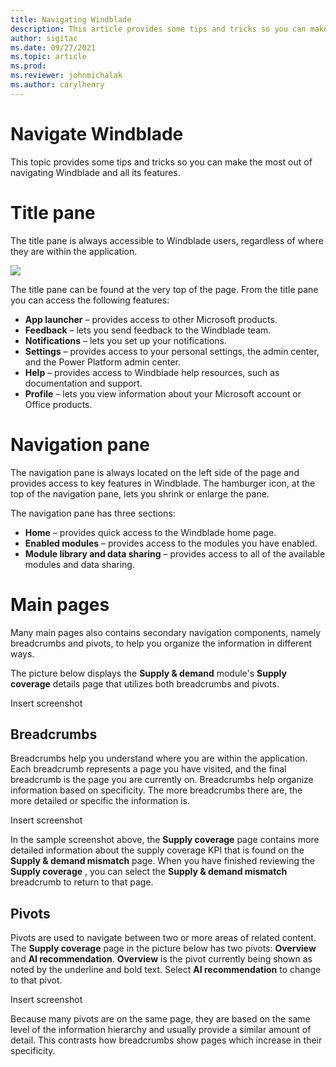 ```yaml
---
title: Navigating Windblade
description: This article provides some tips and tricks so you can make the most out of navigating Windblade and all of its features.
author: sigitac
ms.date: 09/27/2021
ms.topic: article
ms.prod:
ms.reviewer: johnmichalak
ms.author: carylhenry
---
```


# Navigate Windblade

This topic provides some tips and tricks so you can make the most out of navigating Windblade and all its features.

# Title pane

The title pane is always accessible to Windblade users, regardless of where they are within the application.

![](RackMultipart20220826-1-lvgswb_html_74f5ecb5b118a1ff.png)

The title pane can be found at the very top of the page. From the title pane you can access the following features:

- **App launcher** – provides access to other Microsoft products.
- **Feedback** – lets you send feedback to the Windblade team.
- **Notifications** – lets you set up your notifications.
- **Settings** – provides access to your personal settings, the admin center, and the Power Platform admin center.
- **Help** – provides access to Windblade help resources, such as documentation and support.
- **Profile** – lets you view information about your Microsoft account or Office products.

# Navigation pane

The navigation pane is always located on the left side of the page and provides access to key features in Windblade. The hamburger icon, at the top of the navigation pane, lets you shrink or enlarge the pane.

The navigation pane has three sections:

- **Home** – provides quick access to the Windblade home page.
- **Enabled modules** – provides access to the modules you have enabled.
- **Module library and data sharing** – provides access to all of the available modules and data sharing.

# Main pages

Many main pages also contains secondary navigation components, namely breadcrumbs and pivots, to help you organize the information in different ways.

The picture below displays the **Supply & demand** module's **Supply coverage** details page that utilizes both breadcrumbs and pivots.

Insert screenshot

## Breadcrumbs

Breadcrumbs help you understand where you are within the application. Each breadcrumb represents a page you have visited, and the final breadcrumb is the page you are currently on. Breadcrumbs help organize information based on specificity. The more breadcrumbs there are, the more detailed or specific the information is.

Insert screenshot

In the sample screenshot above, the **Supply coverage** page contains more detailed information about the supply coverage KPI that is found on the **Supply & demand mismatch** page. When you have finished reviewing the **Supply coverage** , you can select the **Supply & demand mismatch** breadcrumb to return to that page.

## Pivots

Pivots are used to navigate between two or more areas of related content. The **Supply coverage** page in the picture below has two pivots: **Overview** and **AI recommendation**. **Overview** is the pivot currently being shown as noted by the underline and bold text. Select **AI recommendation** to change to that pivot.

Insert screenshot

Because many pivots are on the same page, they are based on the same level of the information hierarchy and usually provide a similar amount of detail. This contrasts how breadcrumbs show pages which increase in their specificity.
